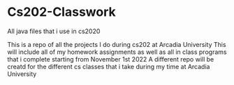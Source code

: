 # Cs202-Classwork
All java files that i use in cs2020

This is a repo of all the projects I do during cs202 at Arcadia University
This will include all of my homework assignments as well as all in class programs that i complete starting from November 1st 2022
A different repo will be creatd for the different cs classes that i take during my time at Arcadia University

